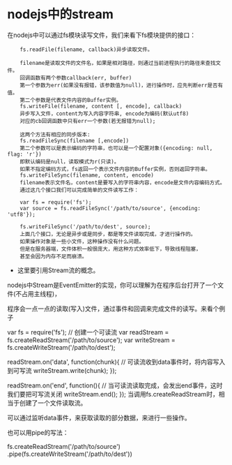 # nodejs中的stream #

在nodejs中可以通过fs模块读写文件，我们来看下fs模块提供的接口：

        fs.readFile(filename, callback)异步读取文件。

        filename是读取文件的文件名，如果是相对路径，则通过当前进程执行的路径来查找文件。
        回调函数有两个参数callback(err, buffer)
        第一个参数为err(如果没有报错，该参数值为null)，进行操作时，应先判断err是否有值。
        第二个参数是代表文件内容的Buffer实例。
        fs.writeFile(filename, content [, encode], callback)
        异步写入文件，content为写入内容字符串, encode为编码(默认utf8)
        对应的cb回调函数中只有err一个参数(若无报错为null);

        这两个方法有相应的同步版本:
        fs.readFileSync(filename [,encode])
        第二个参数可以是表示编码的字符串，也可以是一个配置对象({encoding: null, flag: 'r'})
        即默认编码是null，读取模式为r(只读)。
        如果不指定编码方式，fs返回一个表示文件内容的Buffer实例，否则返回字符串。
        fs.writeFileSync(filename, content, encode)
        filename表示文件名，content是要写入的字符串内容，encode是文件内容编码方式。
        通过这几个接口我们可以完成简单的文件读写工作：

        var fs = require('fs');
        var source = fs.readFileSync('/path/to/source', {encoding: 'utf8'});

        fs.writeFileSync('/path/to/dest', source); 
        上面几个接口，无论是异步或是同步，都是等文件读取完成，才进行操作的。
        如果操作对象是一些小文件，这种操作没有什么问题。
        但是在服务器端，文件体积一般很庞大，用这种方式效率低下，导致线程阻塞，
        甚至会因为内存不足而崩溃。

- 这里要引用Stream流的概念。

nodejs中Stream是EventEmitter的实现，你可以理解为在程序后台打开了一个文件(不占用主线程)，

程序会一点一点的读取(写入)文件，通过事件和回调来完成文件的读写。来看个例子

var fs = require('fs');
// 创建一个可读流
var readStream = fs.createReadStream('/path/to/source');
var writeStream = fs.createWriteStream('/path/to/dest');
 
readStream.on('data', function(chunk){
  // 可读流收到data事件时，将内容写入到可写流
  writeStream.write(chunk);
});
 
readStream.on('end', function(){
  // 当可读流读取完成，会发出end事件，这时我们要把可写流关闭
  writeStream.end();
});
当调用fs.createReadStream时，相当于创建了一个文件读取流。

可以通过监听data事件，来获取读取的部分数据，来进行一些操作。

也可以用pipe的写法：

fs.createReadStream('/path/to/source')
  .pipe(fs.createWriteStream('/path/to/dest'))
